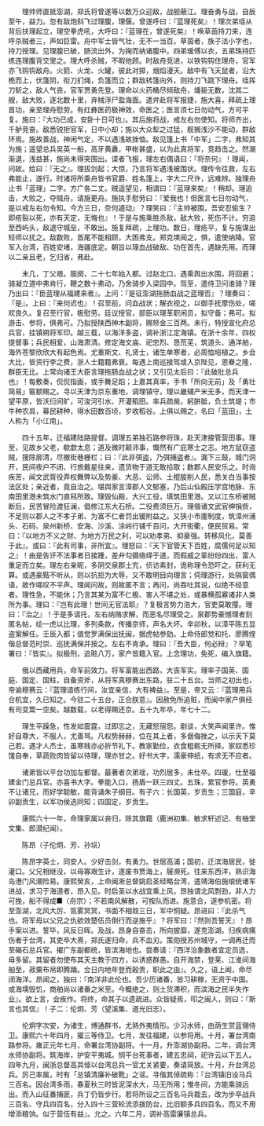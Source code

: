 <!-- { "loadSidebar": true } -->
　　理帅师直抵澎湖，郑氏将曾遂等以数万众迎敌，战舰蔽江。理奋勇与战，自辰至午，益力。忽有敌炮斜飞过理腹，理偃。曾遂呼曰：『蓝理死矣』！理次弟瑶从背后扶理起立，理空拳虎吼，大呼曰：『蓝理在，曾遂死矣』！唤草茵持刀来，连呼杀贼者三，声如巨雷。舟中军士皆气壮，无不一当百。草茵者，族子法小字也，持刀授理。见理腹已破，肠流出外，为掬而纳诸腹中。四弟瑗傅以衣，五弟珠持匹练连理腹背交里之。理大呼杀贼，不暇他顾。时敌舟竞进，以铁钩钩住理舟，官军亦飞钩钩敌舟。火箭、火龙、火罐，彼此对掷，烟焰漫天。敌中有飞天鼠者，沿大桅而上，伏篷阴，衔刀扪绳，负篷而立；群敌转篷向外，则持刀飞跳下理舟。瑶挥刀斩之，敌人气丧，官军贾勇先登。理命以火药桶尽倾敌舟，燔毙无数，沈其二艘，敌大败，逐北数十里，弃械浮尸盈海面。遣弁赴将军报捷，施大喜，拜疏上理首功，亲至理舟慰劳。有红彝医药极神效，命医之；医言须七日勿动气，方可平复。施曰：『大功已成，安卧十日可也』。其后施将战，戒左右勿使知。将师齐出，千舻竞奋。敌悉锐拒官军，日中小却；施以大众犁之过猛，舰搁浅沙不能动，群敌环焉。施故善战，神闲气定，不以遇浅故挫恤。敌见篷上书「中军」二字，弗知其为施；遥望总兵吴英一船，高牙黄纛，甲帐甚盛，以为此真将军，竞趋击之。然潮渐退，浅益甚，施尚未得突围出。谍者飞报，理左右偶语曰：『将奈何』！理闻，问故。给曰：『无之』。理拔剑起；大惊，乃言将军遇浅被围状。理传令往救，左右弗能止，遂行。时诸将所乘舟皆书官爵、姓名篷上，字大二尺许，远难辨。独理舟止书「蓝理」二字。方广各二丈。贼遥望见，相谓曰：『蓝理来矣』！稍却。理追击，大败之，夺贼舟，请施更舟。施执手慰劳曰：『爱我也！但医言七日勿动气，是以戒左右勿令知。今方三日，奈何遽动』？理笑曰：『主帅被围，吾安忍偷生？即疮裂以死，亦有天定，无悔也』！于是与施乘胜杀敌，敌大败，死伤不计。穷追至西屿头，敌退守城垒，不敢出。施复拜疏，上理功。数日，理疮平，复与施谋出轻师以扰之。敌数败，首尾不能相顾，大困弗支。郑克塽闻之，惧，遣使纳降。官军入台湾，百姓安堵，海疆底定。朝旨以理血战破敌、功在首先，遇缺先用。而理以二亲且老，乞归省，弗赴。

　　未几，丁父艰。服阕，二十七年始入都。过赵北口，遇乘舆出水围，将回避；骑凝立道中弗肯行，鞭之数十弗动，乃舍骑步入梁园中。驾至，遣侍卫问谁骑？理乃出曰：『臣蓝理从福建来者』。上问：『是征澎湖拖肠血战之蓝理否』？理奏曰：『是』。上曰：『来何迟也』！召至前，问血战状；解衣视之，以御手抚摩伤处，嗟欢良久。复召至行官，极慰劳。廷议授官，部臣以理革职闲员，拟守备；弗可。拟游击、参将，俱弗可。乃拟授陕西神木副将，赐帑金三百两。未行，特授宣化府总兵官，挂镇朔将军印。越三载，以海洋多盗，调补浙江定海镇。在浙十余年，四权提督事；兵民相爱，山海肃清。修定海文庙、祀忠烈、恳荒芜，筑道头、通洋舶，海外苍黎欣欣大有起色焉。尤重斯文、礼贤士，诸生单寒者，必周恤培植之。乡会大比，皆资行李之费，浙人士籍籍弗衰。每遇上南巡接驾或入京陛见，恩眷之隆，群臣无比。上常向诸王大臣言理拖肠血战之状；又引见太后曰：『此破肚总兵也』！每敷奏，侃侃指画，或手舞足蹈；上嘉其真率，手书「所向无前」及「勇壮简易」匾额赐之。寻以天津为京东重地，调理镇守。理以畿辅产米无多，而天津一望平原，皆沃衍间旷，可浚河引水、开灌稻田。率兵疏凿，躬胼胝，负土筑堤；市牛种农具，募民耕种，得水田数百顷，岁收稻谷。上俱以赐之，名曰「蓝田」，土人称为「小江南」。

　　四十五年，迁福建陆路提督。调理五弟独石路参将珠，赴天津接管营田事。理至，见故乡父老，欷歔太息；道及微时颠沛事，慨然有广庇寒士之志。地方鼠窃盗贼，搜除廓清，尽撤街巷栅栏；曰：『此非弭盗，乃弭捕盗者』。漏下三鼓，城门洞开，民间夜户不闭、行旅戴星往来，遗货物于道无敢拾取；数郡人民安乐之。时询疾苦，闻文武胥役弄权舞弊以及势豪、大恶、讼师、土棍朘削人民，悉关白当事按法区处；亲近者，竟自治之。堪舆家言漳郡人文郁塞，乃后山仙殿压学宫地脉、东南田里港未筑水门直舄所致。理毁仙殿，大兴工役，填筑田里港。又以江东桥被贼断后，民苦冒险渡狂澜，倡修江东大石桥。二役费须巨万。理偕诸文武官绅捐赀，不足则以郡人之不孝子弟、为富不仁者罚出锾附益之。又狭小市廛制度，筑漳州浦头、石码、泉州新桥、安海、沙溪、涂岭行铺千百问，大开街衢，便民贸易。常曰：『以地方不义之财、为地方万民之利，可以劝孝弟、抑豪强。转移风化，莫善于此』。或曰：『此有司事，非所宜』。理怒曰：『天下官管天下百姓，腐儒何足以知之』！由是告讦不法事者日接踵，差弁勾摄络绎于道，而假威之辈纷纷四出，富人重足而立矣。理左右亲昵，多阴交泉郡土宄，侦访素封，诡称理令恐吓之，获利无算。或遇豪黠不听从，则以抗拒为大辱，又不敢明目向理言；伺理游行，处隔窗偶语，故作嗟叹不平声。理闻问故，则故匿不言；再问，尚吞吐其说，似绝不经意者。理性急，不能休；乃言其某为富不仁极、害人不堪之处，或暴横孤寡诸非人类所为事。理曰：『岂有此理！世间无官法耶』？复极言势力浩大，官吏莫敢撄。理曰：『治之』！于是多请托，左右纳赂求解，而恶名尽理受之。泉郡势豪憾理者刻匿名帖，绘一虎以比理，多列条款，传播京师，声名大坏。辛卯秋，以漳平陈五显盗案解任。壬辰入都；值觉罗满保出抚闽，据虎帖参劾。上命侍郎觉和托、廖腾煃偕总督范时崇、巡抚满保并按之。左右不肯承。理曰：『吾大臣，何必辩』？举笔署曰：『皆实』。拟极刑，追赃八万，家产皆籍入官。上念理功，免死，编入旗籍。

　　俄以西藏用兵，命军前效力。将军富能出西路，大丧军实。理率子国英、国庭、国定、国柱，自备资斧，从将军真穆赛出东路，驻二十五台。当师之初出也，帝谕穆赛云：『蓝理谙练行间，汝宜亲信，大有裨益』。至是，帝又云：『蓝理用兵合机宜，久已知之。今驻二十五台，正合朕意』。因赦免所追赃，而闽中家产俱经有司变鬻一空矣。越数载，以老得赐还京。五十九年卒，年七十二。

　　理生平躁急，性发如震霆，过即忘之，无藏怒宿怨。剧谈，大笑声闻里许。惟好自尊大，不服人，尤善骂。凡权势赫赫，位在其上者，多倨侮挫之，以示天下莫己若。遇才人杰士，虽寒贱亦必折节礼下。教家勤俭，衣食粗粝无所择。家奴悉珍馐自奉，草蔬败肉皆留以待理，理亦甘之。好书大字，濡豪伸纸，有求无不应者。

　　诸弟皆以平台功加左都督。最著者次弟瑶，功烈居多，未仕卒。四瑗，仕至福建金门总兵官。亦喜书大字。拳能入口，扬盾一跃三四丈。五珠，累官参将。英勇不让诸兄，而好学聪敏，能背诵朱子纲目。有子六：长国英，岁贡生；三国庭，辛卯副贡生，以军功侯选同知；四国定，岁贡生。

　　康熙六十一年，命理家属以丧归，除其旗籍（鹿洲初集、敏求轩述记、有柚堂文集、郎潜纪闻）。

　　陈昂（子伦炯、芳、孙埙）

　　陈昂字英士，同安人。少好击剑，有勇力。世居高浦；国初，迁滨海居民，徙灌口。父兄相继没，以母寡艰生计，遂废书贾海上，屦濒死。往来东西洋，熟识海岛港门风潮险易。康熙癸亥，上命闽淅总督姚启圣经略台湾，遣靖海伯施琅统诸军进战，求习于海道者，昂入见。时启圣以水战宜乘上风，昂独谓北风剽劲，非人力可挽，船不得成■〈舟宗〉；不若南风解散，可按队而进。施意合，遂参机密。将至澎湖，北风大厉、氛雾冥冥，书面不相觌三日，军中恫疑。昂进曰：『此杀气也。将军毋以父兄之仇欲效楚伍员倒行而逆施乎』？将军曰：『然则吾誓天』！昂手案以进。誓毕，风反日晖。及战，昂身自奋击，所向披靡，遂克澎湖。归疾病痍伤者于台湾，其吏卒大熹，郑氏遂归命，兵不血刃。策勋授苏州城守，一调再迁而至碣石总兵官。擢广东副都统，皆滨海地也。尝奏请：『西洋治象数者宜定员选，毋多留。其留者勿使布其天主教于四方，以诱惑群愚。自开海禁，登莱、江淮间海舶至，菽粟布帛即腾踊。佥日内地年登而榖贵，职此之由』。久之，语上闻，命尽闭海洋。昂闻之，独曰：『南洋非此伦也。吾少历诸番，皆习耕稼，无资于中国。或海壖毁饥，商舶尚以诸番之米至。今概绝之，则土货滞积，而滨海之民半失作业』。欲上言，会疾作。将终，命其子以遗疏进。众皆疑焉，叩之闽人，则曰：『斯言也其信』！子二：伦炯、芳（望溪集、道光旧志）。

　　伦炯字次安，为诸生，博通群书，尤熟外夷情形。少习水师，由荫生赏蓝翎侍卫。康熙六十年四月，擢三等侍卫。七月，发往福建，以参将用。十月，署台湾南路参将。雍正元年七月，命署台湾协副将。十一月，升澎湖协副将。二年，调台湾水师协副将。筑海岸，护安平夷城。悯平台死事者，建五忠祠，祀许云以下五人。四年九月，闽浙总督高其倬以台湾总兵一官尤关紧要，奏请简放。十月，升台湾总兵。厉己率属，时有「总镇清廉补破靴」之谣。寻偕其倬疏称：『台湾镇旧设马兵三百名。因台湾多雨，春夏秋三时皆泥深水大，马无所用；惟冬间，方能乘骑远出。而入山征番捕匪，兵丁仍皆步行。若将所设之三百名马兵裁去，改为步卒战兵三百名、守兵四百名，分入四十三营轮流添拨防台，比旧额多兵四百名，而又不用增添粮饷。似于营伍有益』。允之。六年二月，调补高雷廉镇总兵。

